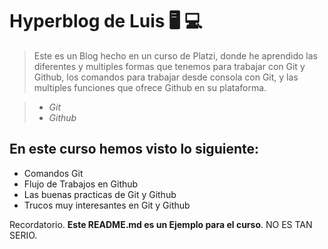# Hyperblog de Luis 🖥️ 💻

> Este es un Blog hecho en un curso de Platzi, donde he aprendido las diferentes y multiples formas que tenemos para trabajar con Git y Github, los comandos para trabajar desde consola con Git, y las multiples funciones que ofrece Github en su plataforma.

> - *Git*
> - *Github*

## En este curso hemos visto lo siguiente:
* Comandos Git
* Flujo de Trabajos en Github
* Las buenas practicas de Git y Github
* Trucos muy interesantes en Git y Github


Recordatorio. **Este README.md es un Ejemplo para el curso**. NO ES TAN SERIO.
